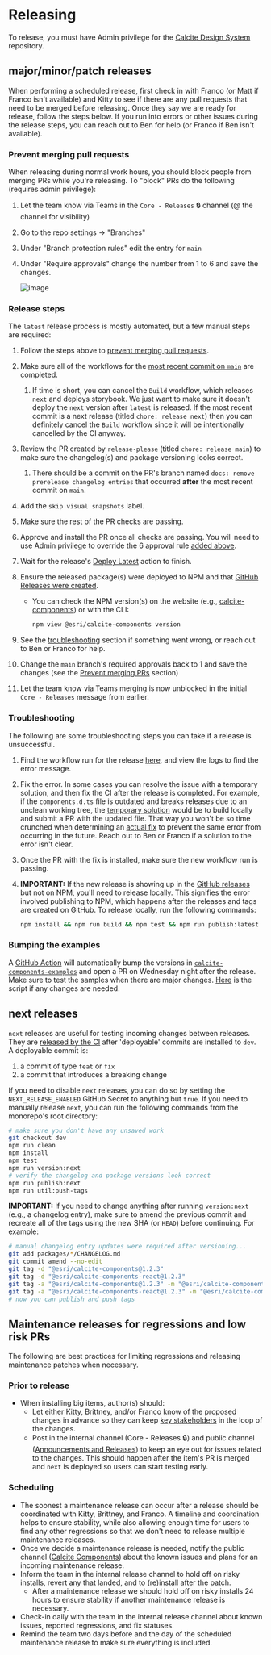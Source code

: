 # Releasing

To release, you must have Admin privilege for the [Calcite Design System](https://github.com/Esri/calcite-design-system) repository.

## major/minor/patch releases

When performing a scheduled release, first check in with Franco (or Matt if Franco isn't available) and Kitty to see if there are any pull requests that need to be merged before releasing. Once they say we are ready for release, follow the steps below. If you run into errors or other issues during the release steps, you can reach out to Ben for help (or Franco if Ben isn't available).

### Prevent merging pull requests

When releasing during normal work hours, you should block people from merging PRs while you're releasing. To "block" PRs do the following (requires admin privilege):

1. Let the team know via Teams in the `Core - Releases` 🔒 channel (@ the channel for visibility)
1. Go to the repo settings -> "Branches"
1. Under "Branch protection rules" edit the entry for `main`
1. Under "Require approvals" change the number from 1 to 6 and save the changes.

   ![image](https://user-images.githubusercontent.com/10986395/167955616-c796d1ff-5c1a-4332-a6d5-5288f9d20992.png)

### Release steps

The `latest` release process is mostly automated, but a few manual steps are required:

1. Follow the steps above to [prevent merging pull requests](#prevent-merging-pull-requests).
2. Make sure all of the workflows for the [most recent commit on `main`](https://github.com/Esri/calcite-design-system/commits/main) are completed.
   1. If time is short, you can cancel the `Build` workflow, which releases `next` and deploys storybook. We just want to make sure it doesn't deploy the `next` version after `latest` is released. If the most recent commit is a next release (titled `chore: release next`) then you can definitely cancel the `Build` workflow since it will be intentionally cancelled by the CI anyway.
3. Review the PR created by `release-please` (titled `chore: release main`) to make sure the changelog(s) and package versioning looks correct.
   1. There should be a commit on the PR's branch named `docs: remove prerelease changelog entries` that occurred **after** the most recent commit on `main`.
4. Add the `skip visual snapshots` label. <!-- TODO: automate this in the release-please config -->
5. Make sure the rest of the PR checks are passing.
6. Approve and install the PR once all checks are passing. You will need to use Admin privilege to override the 6 approval rule [added above](#prevent-merging-pull-requests).
7. Wait for the release's [Deploy Latest](https://github.com/Esri/calcite-design-system/actions/workflows/deploy-latest.yml) action to finish.
8. Ensure the released package(s) were deployed to NPM and that [GitHub Releases were created](https://github.com/Esri/calcite-design-system/releases).

   - You can check the NPM version(s) on the website (e.g., [calcite-components](https://www.npmjs.com/package/@esri/calcite-components?activeTab=versions)) or with the CLI:

     ```sh
     npm view @esri/calcite-components version
     ```

9. See the [troubleshooting](#troubleshooting) section if something went wrong, or reach out to Ben or Franco for help.
10. Change the `main` branch's required approvals back to 1 and save the changes (see the [Prevent merging PRs](#prevent-merging-pull-requests) section)
11. Let the team know via Teams merging is now unblocked in the initial `Core - Releases` message from earlier.

### Troubleshooting

The following are some troubleshooting steps you can take if a release is unsuccessful.

1. Find the workflow run for the release [here](https://github.com/Esri/calcite-design-system/actions/workflows/deploy-latest.yml), and view the logs to find the error message.
2. Fix the error. In some cases you can resolve the issue with a temporary solution, and then fix the CI after the release is completed. For example, if the `components.d.ts` file is outdated and breaks releases due to an unclean working tree, the [temporary solution](https://github.com/Esri/calcite-design-system/pull/9008) would be to build locally and submit a PR with the updated file. That way you won't be so time crunched when determining an [actual fix](https://github.com/Esri/calcite-design-system/pull/9011) to prevent the same error from occurring in the future. Reach out to Ben or Franco if a solution to the error isn't clear.
3. Once the PR with the fix is installed, make sure the new workflow run is passing.
4. **IMPORTANT:** If the new release is showing up in the [GitHub releases](https://github.com/Esri/calcite-design-system/releases) but not on NPM, you'll need to release locally. This signifies the error involved publishing to NPM, which happens after the releases and tags are created on GitHub. To release locally, run the following commands:

   ```sh
   npm install && npm run build && npm test && npm run publish:latest
   ```

### Bumping the examples

A [GitHub Action](https://github.com/Esri/calcite-components-examples/blob/master/.github/workflows/bump-examples.yml) will automatically bump the versions in [`calcite-components-examples`](https://github.com/Esri/calcite-components-examples) and open a PR on Wednesday night after the release. Make sure to test the samples when there are major changes. [Here](https://github.com/Esri/calcite-components-examples/blob/master/.github/scripts/bump-examples.js) is the script if any changes are needed.

## next releases

`next` releases are useful for testing incoming changes between releases. They are [released by the CI](./monorepo.md#ci-for-next-releases) after 'deployable' commits are installed to `dev`. A deployable commit is:

1. a commit of type `feat` or `fix`
2. a commit that introduces a breaking change

If you need to disable `next` releases, you can do so by setting the `NEXT_RELEASE_ENABLED` GitHub Secret to anything but `true`. If you need to manually release `next`, you can run the following commands from the monorepo's root directory:

```sh
# make sure you don't have any unsaved work
git checkout dev
npm run clean
npm install
npm test
npm run version:next
# verify the changelog and package versions look correct
npm run publish:next
npm run util:push-tags
```

**IMPORTANT:** If you need to change anything after running `version:next` (e.g., a changelog entry), make sure to amend the previous commit and recreate all of the tags using the new SHA (or `HEAD`) before continuing. For example:

```sh
# manual changelog entry updates were required after versioning...
git add packages/*/CHANGELOG.md
git commit amend --no-edit
git tag -d "@esri/calcite-components@1.2.3"
git tag -d "@esri/calcite-components-react@1.2.3"
git tag -a "@esri/calcite-components@1.2.3" -m "@esri/calcite-components@1.2.3" HEAD
git tag -a "@esri/calcite-components-react@1.2.3" -m "@esri/calcite-components-react@1.2.3" HEAD
# now you can publish and push tags
```

## Maintenance releases for regressions and low risk PRs

The following are best practices for limiting regressions and releasing maintenance patches when necessary.

### Prior to release

- When installing big items, author(s) should:
  - Let either Kitty, Brittney, and/or Franco know of the proposed changes in advance so they can keep [key stakeholders](https://confluencewikidev.esri.com/display/Calcite/Calcite+Stakeholders) in the loop of the changes.
  - Post in the internal channel (Core - Releases 🔒) and public channel ([Announcements and Releases](https://teams.microsoft.com/l/channel/19%3aa47484dba35c4e4e859b0857f4d103db%40thread.skype/Announcements%2520and%2520Releases?groupId=56fae21a-9407-4943-859f-a9bfcf0bbad3&tenantId=aee6e3c9-711e-4c7c-bd27-04f2307db20d)) to keep an eye out for issues related to the changes. This should happen after the item's PR is merged and `next` is deployed so users can start testing early.

### Scheduling

- The soonest a maintenance release can occur after a release should be coordinated with Kitty, Brittney, and Franco. A timeline and coordination helps to ensure stability, while also allowing enough time for users to find any other regressions so that we don't need to release multiple maintenance releases.
- Once we decide a maintenance release is needed, notify the public channel ([Calcite Components](https://teams.microsoft.com/l/channel/19%3afd15b51dacd24e70895ec1218a54ae06%40thread.skype/Calcite%2520Components?groupId=56fae21a-9407-4943-859f-a9bfcf0bbad3&tenantId=aee6e3c9-711e-4c7c-bd27-04f2307db20d)) about the known issues and plans for an incoming maintenance release.
- Inform the team in the internal release channel to hold off on risky installs, revert any that landed, and to (re)install after the patch.
  - After a maintenance release we should hold off on risky installs 24 hours to ensure stability if another maintenance release is necessary.
- Check-in daily with the team in the internal release channel about known issues, reported regressions, and fix statuses.
- Remind the team two days before and the day of the scheduled maintenance release to make sure everything is included.
